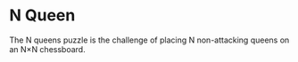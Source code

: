 # N Queen 

The N queens puzzle is the challenge of placing N non-attacking queens on an N×N chessboard.